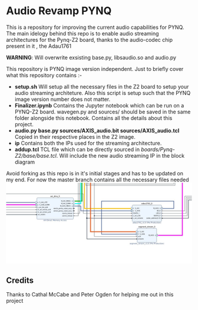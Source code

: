 # Audio Revamp PYNQ
This is a repository for improving the current audio capabilities for PYNQ. The main idelogy behind this repo is to enable audio streaming architectures for the Pynq-Z2 board, thanks to the audio-codec chip present in it , the Adau1761

**WARNING**: Will overwrite exsisting base.py, libsaudio.so and audio.py

This repository is PYNQ image version independent. Just to briefly cover what this repository contains :-

* **setup.sh** Will setup all the necessary files in the Z2 board to setup your audio streaming architeture. Also this script is setup such that the PYNQ image version number does not matter. 
* **Finalizer.ipynb** Contains the Jupyter notebook which can be run on a PYNQ-Z2 board. wavegen.py and sources/ should be saved in the same folder alongside this notebook. Contains all the details about this project.
* **audio.py base.py sources/AXIS_audio.bit sources/AXIS_audio.tcl** Copied in their respective places in the Z2 image.
* **ip** Contains both the IPs used for the streaming architecture.
* **addup.tcl** TCL file which can be directly sourced in *boards/Pynq-Z2/base/base.tcl*. Will include the new audio streaming IP in the block diagram

Avoid forking as this repo is in it's initial stages and has to be updated on my end. For now the master branch contains all the necessary files needed 
![Snapshot from the bd](https://github.com/wady101/PYNQ_Z2-Audio/blob/master/img/readme1.JPG "Snapshot od the BD")

## Credits
Thanks to Cathal McCabe and Peter Ogden for helping me out in this project
